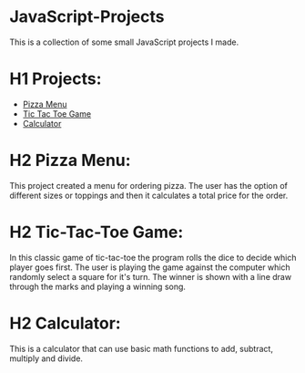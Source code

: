 # JavaScript-Projects
This is a collection of some small JavaScript projects I made.

# H1 Projects:

- [Pizza Menu](https://github.com/whitherrick/JavaScript-Projects/tree/main/Pizza_Project)
- [Tic Tac Toe Game](https://github.com/whitherrick/JavaScript-Projects/tree/main/TicTacToe)
- [Calculator](https://github.com/whitherrick/JavaScript-Projects/tree/main/Calculator)

# H2 Pizza Menu:

This project created a menu for ordering pizza. The user has the option of different sizes or toppings and then it calculates a total price for the order.

# H2 Tic-Tac-Toe Game:

In this classic game of tic-tac-toe the program rolls the dice to decide which player goes first. The user is playing the game against the computer which randomly select a square for it's turn. The winner is shown with a line draw through the marks and playing a winning song.

# H2 Calculator:

This is a calculator that can use basic math functions to add, subtract, multiply and divide.
